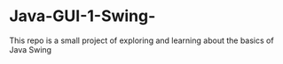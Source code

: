# Java-GUI-1-Swing-
This repo is a small project of exploring and learning about the basics of Java Swing
